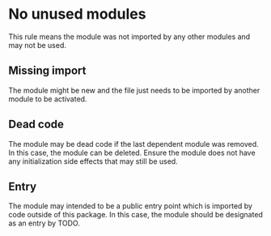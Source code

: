 # No unused modules

This rule means the module was not imported by any other modules and may not be used.

## Missing import

The module might be new and the file just needs to be imported by another module to be activated.

## Dead code

The module may be dead code if the last dependent module was removed. In this case, the module can be deleted. Ensure the module does not have any initialization side effects that may still be used.

## Entry

The module may intended to be a public entry point which is imported by code outside of this package. In this case, the module should be designated as an entry by TODO.
